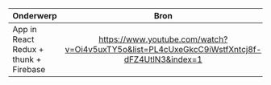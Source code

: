 |Onderwerp|Bron|
|--------|:----:|
|App in React Redux + thunk + Firebase|https://www.youtube.com/watch?v=Oi4v5uxTY5o&list=PL4cUxeGkcC9iWstfXntcj8f-dFZ4UtlN3&index=1|
